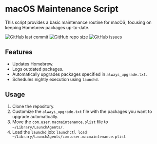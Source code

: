 # macOS Maintenance Script

This script provides a basic maintenance routine for macOS, focusing on keeping Homebrew packages up-to-date.

![GitHub last commit](https://img.shields.io/github/last-commit/jwalker/macos-updater)
![GitHub repo size](https://img.shields.io/github/repo-size/jwalker/macos-updater)
![GitHub issues](https://img.shields.io/github/issues/jwalker/macos-updater)

## Features

- Updates Homebrew.
- Logs outdated packages.
- Automatically upgrades packages specified in `always_upgrade.txt`.
- Schedules nightly execution using `launchd`.

## Usage

1.  Clone the repository.
2.  Customize the `always_upgrade.txt` file with the packages you want to upgrade automatically.
3.  Move the `com.user.macmaintenance.plist` file to `~/Library/LaunchAgents/`.
4.  Load the `launchd` job: `launchctl load ~/Library/LaunchAgents/com.user.macmaintenance.plist`
